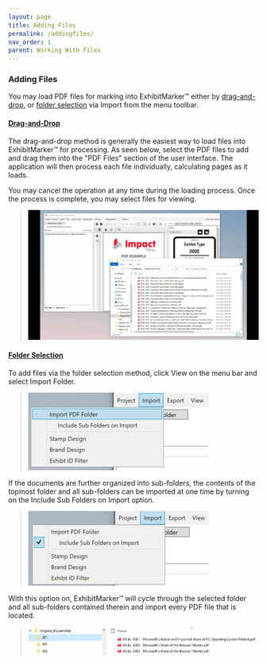 ```yaml
---
layout: page
title: Adding Files
permalink: /addingfiles/
nav_order: 1
parent: Working With Files
---
```


### Adding Files

You may load PDF files for marking into ExhibitMarker&trade; either by [drag-and-drop](#drag-and-drop), or [folder selection](#folder-selection) via Import from the menu toolbar. 

#### __<u>Drag-and-Drop</u>__

The drag-and-drop method is generally the easiest way to load files into ExhibitMarker&trade; for processing.  As seen below, select the PDF files to add and drag them into the "PDF Files" section of the user interface.  The application will then process each file individually, calculating pages as it loads.

You may cancel the operation at any time during the loading process.  Once the process is complete, you may select files for viewing.

> ![Animated Gif drag-and-drop file loading](../../assets/working_with_files_assets/working_with_files_02_DragAndDropFiles.gif)

#### __<u>Folder Selection</u>__

To add files via the folder selection method, click View on the menu bar and select Import Folder.

> ![Screen Grab - Menu bar folder import](../../assets/working_with_files_assets/working_with_files_05_importfolder.png)

If the documents are further organized into sub-folders, the contents of the topmost folder and all sub-folders can be imported at one time by turning on the Include Sub Folders on Import option.

> ![Screen Grab - Menu bar folder import](../../assets/working_with_files_assets/working_with_files_06_importsubfolders.png)

With this option on, ExhibitMarker&trade; will cycle through the selected folder and all sub-folders contained therein and import every PDF file that is located.

> ![Screen Grab - Menu bar folder import](../../assets/working_with_files_assets/working_with_files_07_subfoldercontents.png)
